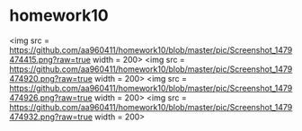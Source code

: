# homework10

<img src = https://github.com/aa960411/homework10/blob/master/pic/Screenshot_1479474415.png?raw=true width = 200>
<img src = https://github.com/aa960411/homework10/blob/master/pic/Screenshot_1479474920.png?raw=true width = 200>
<img src = https://github.com/aa960411/homework10/blob/master/pic/Screenshot_1479474926.png?raw=true width = 200>
<img src = https://github.com/aa960411/homework10/blob/master/pic/Screenshot_1479474932.png?raw=true width = 200>
